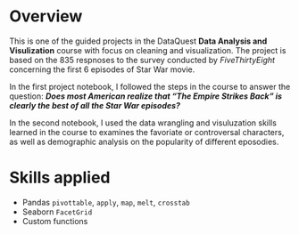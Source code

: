 # Overview

This is one of the guided projects in the DataQuest **Data Analysis and Visulization** course with focus on cleaning and visualization. The project is based on the 835 respnoses to the survey conducted by *FiveThirtyEight* concerning the first 6 episodes of Star War movie.

In the first project notebook, I followed the steps in the course to answer the question: ***Does most American realize that “The Empire Strikes Back” is clearly the best of all the Star War episodes?***

In the second notebook, I used the data wrangling and visuluzation skills learned in the course to examines the favoriate or controversal characters, as well as demographic analysis on the popularity of different eposodies. 

# Skills applied
- Pandas `pivottable`, `apply`, `map`, `melt`, `crosstab`
- Seaborn `FacetGrid`
- Custom functions


